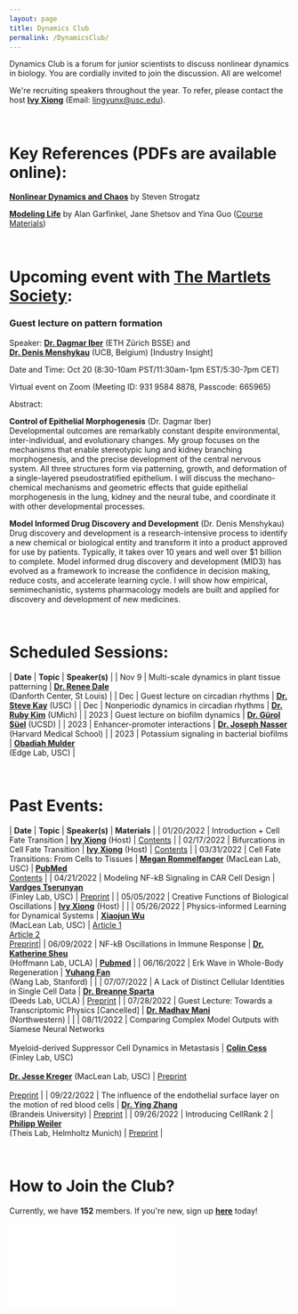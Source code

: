 ```yaml
---
layout: page
title: Dynamics Club
permalink: /DynamicsClub/
---
```


Dynamics Club is a forum for junior scientists to discuss nonlinear dynamics in biology. You are cordially invited to join the discussion. All are welcome! 

We're recruiting speakers throughout the year. To refer, please contact the host [**Ivy Xiong**](https://lingyunxiong.github.io) (Email: [lingyunx@usc.edu](mailto:lingyunx@usc.edu)). 

&nbsp;
&nbsp;

# Key References (PDFs are available online): 

[**Nonlinear Dynamics and Chaos**](https://www.stevenstrogatz.com/books/nonlinear-dynamics-and-chaos-with-applications-to-physics-biology-chemistry-and-engineering) by Steven Strogatz 

[**Modeling Life**](https://link.springer.com/book/10.1007/978-3-319-59731-7) by Alan Garfinkel, Jane Shetsov and Yina Guo ([Course Materials](https://modelinginbiology.github.io))

&nbsp;
&nbsp;

# Upcoming event with [The Martlets Society](https://www.martlets-society.com): 

### **Guest lecture on pattern formation**

Speaker: [**Dr. Dagmar Iber**](https://bsse.ethz.ch/cobi/group/people/person-detail.MTQ5NDI0.TGlzdC8yMjA0LC0xMDM3ODQxNDk3.html) (ETH Zürich BSSE) and \
[**Dr. Denis Menshykau**](https://www.linkedin.com/in/dmenshykau/?originalSubdomain=de) (UCB, Belgium) [Industry Insight]

Date and Time: Oct 20 (8:30-10am PST/11:30am-1pm EST/5:30-7pm CET)

Virtual event on Zoom (Meeting ID: 931 9584 8878, Passcode: 665965)

Abstract:

**Control of Epithelial Morphogenesis** (Dr. Dagmar Iber) \
Developmental outcomes are remarkably constant despite environmental, inter-individual, and evolutionary changes. My group focuses on the mechanisms that enable stereotypic lung and kidney branching morphogenesis, and the precise development of the central nervous system. All three structures form via patterning, growth, and deformation of a single-layered pseudostratified epithelium. I will discuss the mechano-chemical mechanisms and geometric effects that guide epithelial morphogenesis in the lung, kidney and the neural tube, and coordinate it with other developmental processes.

**Model Informed Drug Discovery and Development** (Dr. Denis Menshykau) \
Drug discovery and development is a research-intensive process to identify a new chemical or biological entity and transform it into a product approved for use by patients. Typically, it takes over 10 years and well over $1 billion to complete. Model informed drug discovery and development (MID3) has evolved as a framework to increase the confidence in decision making, reduce costs, and accelerate learning cycle. I will show how empirical, semimechanistic, systems pharmacology models are built and applied for discovery and development of new medicines.

&nbsp;
&nbsp;

# Scheduled Sessions:

| **Date** | **Topic** | **Speaker(s)** |
| Nov 9 | Multi-scale dynamics in plant tissue patterning | [**Dr. Renee Dale**](https://rdale1.github.io/about/) <br /> (Danforth Center, St Louis) |
| Dec | Guest lecture on circadian rhythms | [**Dr. Steve Kay**](https://kaylab.usc.edu) (USC) |
| Dec | Nonperiodic dynamics in circadian rhythms | [**Dr. Ruby Kim**](https://lsa.umich.edu/math/people/postdoc-faculty/rshkim.html) (UMich) |
| 2023 | Guest lecture on biofilm dynamics | [**Dr. Gürol Süel**](https://suellab.github.io) (UCSD) |
| 2023 | Enhancer-promoter interactions | [**Dr. Joseph Nasser**](https://connects.catalyst.harvard.edu/Profiles/display/Person/200753) <br /> (Harvard Medical School) |
| 2023 | Potassium signaling in bacterial biofilms | [**Obadiah Mulder**](https://edgepopgen.github.io/edgelab/team/) <br /> (Edge Lab, USC) |

&nbsp;
&nbsp;

# Past Events:

| **Date** | **Topic** | **Speaker(s)** | **Materials** |
| 01/20/2022 | Introduction + Cell Fate Transition | [**Ivy Xiong**](https://lingyunxiong.github.io) (Host) | [Contents](https://drive.google.com/file/d/18OcjJginmYzX9KQ-J0J64o9GeMG6ya-I/view?usp=sharing) |
| 02/17/2022 | Bifurcations in Cell Fate Transition | [**Ivy Xiong**](https://lingyunxiong.github.io) (Host) | [Contents](https://drive.google.com/file/d/1W0TRbrKwryFQ2U7IN9CR-ufOTZHycH88/view?usp=sharing ) |
| 03/31/2022 | Cell Fate Transitions: From Cells to Tissues | [**Megan Rommelfanger**](https://macleanlab.usc.edu/people/megan-rommelfanger/) (MacLean Lab, USC) | [**PubMed**](https://pubmed.ncbi.nlm.nih.gov/34935903/) <br /> [Contents](https://drive.google.com/file/d/1LzuqVaFz5hKXT37KzmXHevop3o0gxp7n/view?usp=sharing) |
| 04/21/2022 | Modeling NF-kB Signaling in CAR Cell Design | [**Vardges Tserunyan**](http://csbl.usc.edu/people/lab-members/) <br /> (Finley Lab, USC) | [Preprint](https://www.biorxiv.org/content/10.1101/2022.04.27.489659v1) |
| 05/05/2022 | Creative Functions of Biological Oscillations | [**Ivy Xiong**](https://lingyunxiong.github.io) (Host) | |
| 05/26/2022 | Physics-informed Learning for Dynamical Systems | [**Xiaojun Wu**](https://macleanlab.usc.edu/people/xiaojun-wu2/) <br /> (MacLean Lab, USC) | [Article 1](https://proceedings.mlr.press/v144/wang21a.html) <br /> [Article 2](https://www.nature.com/articles/s41467-021-26434-1) <br /> [Preprint](https://www.biorxiv.org/content/10.1101/2022.05.18.492557v1)|
| 06/09/2022 | NF-kB Oscillations in Immune Response | [**Dr. Katherine Sheu**](https://mstp.healthsciences.ucla.edu/people/katherine-sheu/) <br /> (Hoffmann Lab, UCLA) | [**Pubmed**](https://pubmed.ncbi.nlm.nih.gov/34140389/) |
| 06/16/2022 | Erk Wave in Whole-Body Regeneration | [**Yuhang Fan**](https://profiles.stanford.edu/yuhang-fan) <br /> (Wang Lab, Stanford) | |
| 07/07/2022 | A Lack of Distinct Cellular Identities in Single Cell Data | [**Dr. Breanne Sparta**](https://www.linkedin.com/in/breanne-sparta-1a80903a/) <br /> (Deeds Lab, UCLA) | [Preprint](https://www.biorxiv.org/content/10.1101/2022.06.03.494765v1) |
| 07/28/2022 | Guest Lecture: Towards a Transcriptomic Physics [Cancelled] | [**Dr. Madhav Mani**](https://www.madhavmani.com) <br /> (Northwestern) | |
| 08/11/2022 | Comparing Complex Model Outputs with Siamese Neural Networks <br /><br />Myeloid-derived Suppressor Cell Dynamics in Metastasis | [**Colin Cess**](http://csbl.usc.edu/people/lab-members/) <br /> (Finley Lab, USC) <br /><br /> [**Dr. Jesse Kreger**](https://macleanlab.usc.edu/people/jesse-kreger/) (MacLean Lab, USC) | [Preprint](https://arxiv.org/abs/2208.06530) <br /><br /> [Preprint](https://doi.org/10.1101/2022.06.15.496246) |
| 09/22/2022 | The influence of the endothelial surface layer on the motion of red blood cells | [**Dr. Ying Zhang**](https://sites.google.com/brandeis.edu/yzhang) <br /> (Brandeis University) | [Preprint](https://arxiv.org/abs/2203.12113) |
| 09/26/2022 | Introducing CellRank 2 | [**Philipp Weiler**](https://www.helmholtz-munich.de/icb/research/groups/machine-learning/staff/staff/ma/10252/-Weiler/index.html) <br /> (Theis Lab, Helmholtz Munich) | [Preprint](https://doi.org/10.1101/2022.08.12.503709) |

&nbsp;
&nbsp;

# How to Join the Club?

Currently, we have **152** members. If you're new, sign up [**here**](https://forms.gle/zvwmxyHC8XhYZZx77) today!

![DynamicsClub](/images/DynamicsClub_Oct2022.pdf)